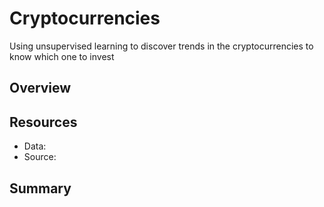 # Cryptocurrencies
Using unsupervised learning to discover trends in the cryptocurrencies to know which one to invest 

## Overview

## Resources
- Data:
- Source:

## Summary
